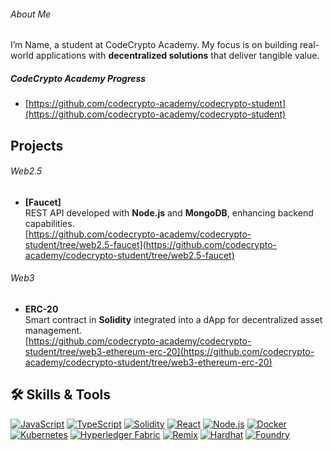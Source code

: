 ###### About Me

I’m Name, a student at CodeCrypto Academy. My focus is on building real-world applications with **decentralized solutions** that deliver tangible value.

##### CodeCrypto Academy Progress
- [https://github.com/codecrypto-academy/codecrypto-student](https://github.com/codecrypto-academy/codecrypto-student)
  

## Projects

###### Web2.5 
- **[Faucet]**  
  REST API developed with **Node.js** and **MongoDB**, enhancing backend capabilities.  
  [https://github.com/codecrypto-academy/codecrypto-student/tree/web2.5-faucet](https://github.com/codecrypto-academy/codecrypto-student/tree/web2.5-faucet)


###### Web3  
- **ERC-20**  
  Smart contract in **Solidity** integrated into a dApp for decentralized asset management.  
  [https://github.com/codecrypto-academy/codecrypto-student/tree/web3-ethereum-erc-20](https://github.com/codecrypto-academy/codecrypto-student/tree/web3-ethereum-erc-20)

  

## 🛠️ Skills & Tools

[![JavaScript](https://img.shields.io/badge/JavaScript-F7DF1E?style=for-the-badge&logo=javascript&logoColor=black)](https://developer.mozilla.org/en-US/docs/Web/JavaScript) [![TypeScript](https://img.shields.io/badge/TypeScript-3178C6?style=for-the-badge&logo=typescript&logoColor=white)](https://www.typescriptlang.org/) [![Solidity](https://img.shields.io/badge/Solidity-363636?style=for-the-badge&logo=solidity&logoColor=white)](https://docs.soliditylang.org/en/v0.8.11/) [![React](https://img.shields.io/badge/React-61DAFB?style=for-the-badge&logo=react&logoColor=black)](https://reactjs.org/) [![Node.js](https://img.shields.io/badge/Node.js-339933?style=for-the-badge&logo=nodedotjs&logoColor=white)](https://nodejs.org/) [![Docker](https://img.shields.io/badge/Docker-2496ED?style=for-the-badge&logo=docker&logoColor=white)](https://www.docker.com/) [![Kubernetes](https://img.shields.io/badge/Kubernetes-326CE5?style=for-the-badge&logo=kubernetes&logoColor=white)](https://kubernetes.io/) [![Hyperledger Fabric](https://img.shields.io/badge/Hyperledger%20Fabric-2F3134?style=for-the-badge&logo=hyperledger&logoColor=white)](https://www.hyperledger.org/use/fabric) [![Remix](https://img.shields.io/badge/Remix-000000?style=for-the-badge&logo=remix&logoColor=white)](https://remix.ethereum.org/) [![Hardhat](https://img.shields.io/badge/Hardhat-FFF200?style=for-the-badge&logo=hardhat&logoColor=black&logo=https%3A%2F%2Fmiro.medium.com%2Fv2%2F0%2F-B8dzddK9QVUrV5_.png)](https://hardhat.org/) [![Foundry](https://img.shields.io/badge/Foundry-522A5C?style=for-the-badge&logo=foundry&logoColor=white&logo=https%3A%2F%2Favatars.githubusercontent.com%2Fu%2F99892494%3Fs%3D280%26v%3D4)](https://book.getfoundry.sh/)
